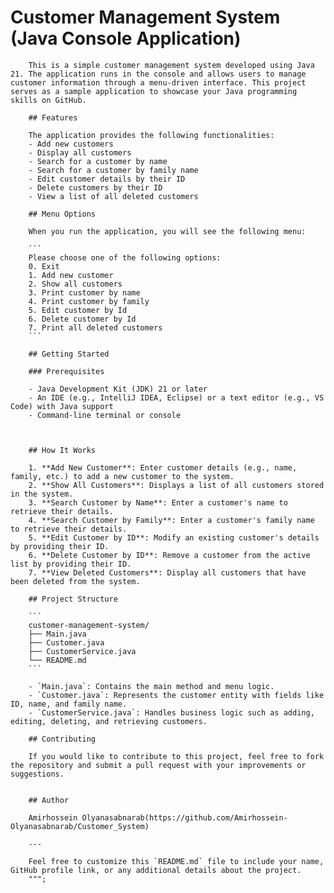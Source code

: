 # Customer Management System (Java Console Application)

        This is a simple customer management system developed using Java 21. The application runs in the console and allows users to manage customer information through a menu-driven interface. This project serves as a sample application to showcase your Java programming skills on GitHub.
        
        ## Features
        
        The application provides the following functionalities:
        - Add new customers
        - Display all customers
        - Search for a customer by name
        - Search for a customer by family name
        - Edit customer details by their ID
        - Delete customers by their ID
        - View a list of all deleted customers
        
        ## Menu Options
        
        When you run the application, you will see the following menu:
        
        ```
        Please choose one of the following options:
        0. Exit
        1. Add new customer
        2. Show all customers
        3. Print customer by name
        4. Print customer by family
        5. Edit customer by Id
        6. Delete customer by Id
        7. Print all deleted customers
        ```
        
        ## Getting Started
        
        ### Prerequisites
        
        - Java Development Kit (JDK) 21 or later
        - An IDE (e.g., IntelliJ IDEA, Eclipse) or a text editor (e.g., VS Code) with Java support
        - Command-line terminal or console
        
        
        
        ## How It Works
        
        1. **Add New Customer**: Enter customer details (e.g., name, family, etc.) to add a new customer to the system.
        2. **Show All Customers**: Displays a list of all customers stored in the system.
        3. **Search Customer by Name**: Enter a customer's name to retrieve their details.
        4. **Search Customer by Family**: Enter a customer's family name to retrieve their details.
        5. **Edit Customer by ID**: Modify an existing customer's details by providing their ID.
        6. **Delete Customer by ID**: Remove a customer from the active list by providing their ID.
        7. **View Deleted Customers**: Display all customers that have been deleted from the system.
        
        ## Project Structure
        
        ```
        customer-management-system/
        ├── Main.java
        ├── Customer.java
        ├── CustomerService.java
        └── README.md
        ```
        
        - `Main.java`: Contains the main method and menu logic.
        - `Customer.java`: Represents the customer entity with fields like ID, name, and family name.
        - `CustomerService.java`: Handles business logic such as adding, editing, deleting, and retrieving customers.
        
        ## Contributing
        
        If you would like to contribute to this project, feel free to fork the repository and submit a pull request with your improvements or suggestions.
        
       
        ## Author
        
        Amirhossein Olyanasabnarab(https://github.com/Amirhossein-Olyanasabnarab/Customer_System)
        
        ---
        
        Feel free to customize this `README.md` file to include your name, GitHub profile link, or any additional details about the project.
        """;